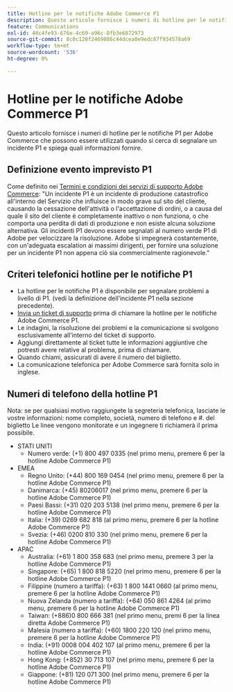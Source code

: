 ```yaml
---
title: Hotline per le notifiche Adobe Commerce P1
description: Questo articolo fornisce i numeri di hotline per le notifiche P1 per Adobe Commerce che possono essere utilizzati quando si cerca di segnalare un incidente P1 e spiega quali informazioni fornire.
feature: Communications
exl-id: 48c4fe93-676e-4c69-a96c-8fb3e6872973
source-git-commit: 8c0c128f2469086c44dcea0e9edc87f934578a69
workflow-type: tm+mt
source-wordcount: '536'
ht-degree: 0%

---
```


# Hotline per le notifiche Adobe Commerce P1

Questo articolo fornisce i numeri di hotline per le notifiche P1 per Adobe Commerce che possono essere utilizzati quando si cerca di segnalare un incidente P1 e spiega quali informazioni fornire.

## Definizione evento imprevisto P1

Come definito nei [Termini e condizioni dei servizi di supporto Adobe Commerce](https://www.adobe.com/content/dam/cc/en/legal/terms/enterprise/pdfs/Magento-Support-Services-Terms-and-Conditions.pdf): &quot;Un incidente P1 è un incidente di produzione catastrofico all&#39;interno del Servizio che influisce in modo grave sul sito del cliente, causando la cessazione dell&#39;attività o l&#39;accettazione di ordini, o a causa del quale il sito del cliente è completamente inattivo o non funziona, o che comporta una perdita di dati di produzione e non esiste alcuna soluzione alternativa. Gli incidenti P1 devono essere segnalati al numero verde P1 di Adobe per velocizzare la risoluzione. Adobe si impegnerà costantemente, con un&#39;adeguata escalation ai massimi dirigenti, per fornire una soluzione per un incidente P1 non appena ciò sia commercialmente ragionevole.&quot;

## Criteri telefonici hotline per le notifiche P1

* La hotline per le notifiche P1 è disponibile per segnalare problemi a livello di P1. (vedi la definizione dell’incidente P1 nella sezione precedente).
* [Invia un ticket di supporto](https://experienceleague.adobe.com/docs/commerce-knowledge-base/kb/help-center-guide/magento-help-center-user-guide.html?lang=en#submit-ticket) prima di chiamare la hotline per le notifiche Adobe Commerce P1.
* Le indagini, la risoluzione dei problemi e la comunicazione si svolgono esclusivamente all’interno del ticket di supporto.
* Aggiungi direttamente al ticket tutte le informazioni aggiuntive che potresti avere relative al problema, prima di chiamare.
* Quando chiami, assicurati di avere il numero del biglietto.
* La comunicazione telefonica per Adobe Commerce sarà fornita solo in inglese.

## Numeri di telefono della hotline P1

Nota: se per qualsiasi motivo raggiungete la segreteria telefonica, lasciate le vostre informazioni: nome completo, società, numero di telefono e #. del biglietto Le linee vengono monitorate e un ingegnere ti richiamerà il prima possibile.

* STATI UNITI
   * Numero verde: (+1) 800 497 0335 (nel primo menu, premere 6 per la hotline Adobe Commerce P1)
* EMEA
   * Regno Unito: (+44) 800 169 0454 (nel primo menu, premere 6 per la hotline Adobe Commerce P1)
   * Danimarca: (+45) 80206017 (nel primo menu, premere 6 per la hotline Adobe Commerce P1)
   * Paesi Bassi: (+31) 020 203 5138 (nel primo menu, premere 6 per la hotline Adobe Commerce P1)
   * Italia: (+39) 0269 682 818 (al primo menu, premere 6 per la hotline Adobe Commerce P1)
   * Svezia: (+46) 0200 810 330 (nel primo menu, premere 6 per la hotline Adobe Commerce P1)
* APAC
   * Australia: (+61) 1 800 358 683 (nel primo menu, premere 3 per la hotline Adobe Commerce P1)
   * Singapore: (+65) 1 800 818 5220 (nel primo menu, premere 6 per la hotline Adobe Commerce P1)
   * Filippine (numero a tariffa): (+63) 1 800 1441 0660 (al primo menu, premere 6 per la hotline Adobe Commerce P1)
   * Nuova Zelanda (numero a tariffa): (+64) 050 861 4264 (al primo menu, premere 6 per la hotline Adobe Commerce P1)
   * Taiwan: (+886)0 800 666 381 (nel primo menu, premi 6 per la linea diretta Adobe Commerce P1)
   * Malesia (numero a tariffa): (+60) 1800 220 120 (nel primo menu, premere 6 per la hotline Adobe Commerce P1)
   * India: (+91) 0008 004 402 107 (al primo menu, premere 6 per la hotline Adobe Commerce P1)
   * Hong Kong: (+852) 30 713 107 (nel primo menu, premere 6 per la hotline Adobe Commerce P1)
   * Giappone: (+81) 120 071 300 (nel primo menu, premere 6 per la hotline Adobe Commerce P1)
